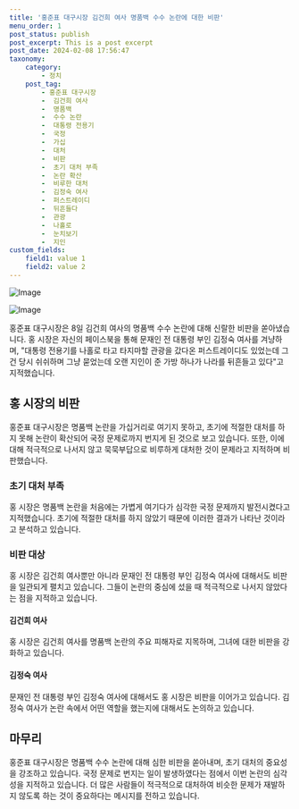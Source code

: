 ```yaml
---
title: '홍준표 대구시장 김건희 여사 명품백 수수 논란에 대한 비판'
menu_order: 1
post_status: publish
post_excerpt: This is a post excerpt
post_date: 2024-02-08 17:56:47
taxonomy:
    category:
        - 정치
    post_tag:
        - 홍준표 대구시장
        -  김건희 여사
        -  명품백
        -  수수 논란
        -  대통령 전용기
        -  국정
        -  가십
        -  대처
        -  비판
        -  초기 대처 부족
        -  논란 확산
        -  비루한 대처
        -  김정숙 여사
        -  퍼스트레이디
        -  뒤흔들다
        -  관광
        -  나홀로
        -  눈치보기
        -  지인
custom_fields:
    field1: value 1
    field2: value 2
---
```


![Image](https://imgnews.pstatic.net/image/448/2024/02/08/2024020890065_0_20240208143601565.jpg?type=w647)

![Image](https://imgnews.pstatic.net/image/448/2024/02/08/2024020890065_1_20240208143601579.jpg?type=w647)

홍준표 대구시장은 8일 김건희 여사의 명품백 수수 논란에 대해 신랄한 비판을 쏟아냈습니다. 홍 시장은 자신의 페이스북을 통해 문재인 전 대통령 부인 김정숙 여사를 겨냥하며, "대통령 전용기를 나홀로 타고 타지마할 관광을 갔다온 퍼스트레이디도 있었는데 그건 당시 쉬쉬하며 그냥 묻었는데 오랜 지인이 준 가방 하나가 나라를 뒤흔들고 있다"고 지적했습니다.
## 홍 시장의 비판
홍준표 대구시장은 명품백 논란을 가십거리로 여기지 못하고, 초기에 적절한 대처를 하지 못해 논란이 확산되어 국정 문제로까지 번지게 된 것으로 보고 있습니다. 또한, 이에 대해 적극적으로 나서지 않고 묵묵부답으로 비루하게 대처한 것이 문제라고 지적하며 비판했습니다.
### 초기 대처 부족
홍 시장은 명품백 논란을 처음에는 가볍게 여기다가 심각한 국정 문제까지 발전시켰다고 지적했습니다. 초기에 적절한 대처를 하지 않았기 때문에 이러한 결과가 나타난 것이라고 분석하고 있습니다.
### 비판 대상
홍 시장은 김건희 여사뿐만 아니라 문재인 전 대통령 부인 김정숙 여사에 대해서도 비판을 일관되게 펼치고 있습니다. 그들이 논란의 중심에 섰을 때 적극적으로 나서지 않았다는 점을 지적하고 있습니다.
#### 김건희 여사
홍 시장은 김건희 여사를 명품백 논란의 주요 피해자로 지목하며, 그녀에 대한 비판을 강화하고 있습니다. 
#### 김정숙 여사
문재인 전 대통령 부인 김정숙 여사에 대해서도 홍 시장은 비판을 이어가고 있습니다. 김정숙 여사가 논란 속에서 어떤 역할을 했는지에 대해서도 논의하고 있습니다.
## 마무리
홍준표 대구시장은 명품백 수수 논란에 대해 심한 비판을 쏟아내며, 초기 대처의 중요성을 강조하고 있습니다. 국정 문제로 번지는 일이 발생하였다는 점에서 이번 논란의 심각성을 지적하고 있습니다. 더 많은 사람들이 적극적으로 대처하여 비슷한 문제가 재발하지 않도록 하는 것이 중요하다는 메시지를 전하고 있습니다.
